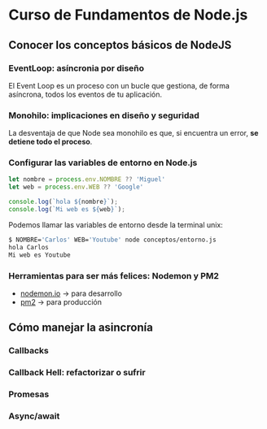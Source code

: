 # Curso de Fundamentos de Node.js

## Conocer los conceptos básicos de NodeJS

### EventLoop: asíncronia por diseño

El Event Loop es un proceso con un bucle que gestiona, de forma asíncrona, todos los eventos de tu aplicación.

### Monohilo: implicaciones en diseño y seguridad

La desventaja de que Node sea monohilo es que, si encuentra un error, **se detiene todo el proceso**.

### Configurar las variables de entorno en Node.js

```javascript
let nombre = process.env.NOMBRE ?? 'Miguel'
let web = process.env.WEB ?? 'Google'

console.log(`hola ${nombre}`);
console.log(`Mi web es ${web}`);

```

Podemos llamar las variables de entorno desde la terminal unix:

```bash
$ NOMBRE='Carlos' WEB='Youtube' node conceptos/entorno.js
hola Carlos
Mi web es Youtube
```

### Herramientas para ser más felices: Nodemon y PM2

- [nodemon.io](https://nodemon.io/) -> para desarrollo
- [pm2](https://pm2.keymetrics.io/) -> para producción

## Cómo manejar la asincronía

### Callbacks

### Callback Hell: refactorizar o sufrir

### Promesas

### Async/await
